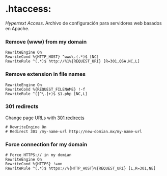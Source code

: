 # .htaccess:
_Hypertext Access_. Archivo de configuración para servidores web basados en Apache.

### Remove (www) from my domain
```
RewriteEngine On
RewriteCond %{HTTP_HOST} ^www\.(.*)$ [NC]
RewriteRule ^(.*)$ http://%1%{REQUEST_URI} [R=301,QSA,NC,L]
```

### Remove extension in file names 
```
RewriteEngine On
RewriteCond %{REQUEST_FILENAME} !-f
RewriteRule ^([^\.]+)$ $1.php [NC,L]
```

### 301 redirects
Change page URLs with [301 redirects](https://support.google.com/webmasters/answer/93633?hl=en)
```
# RewriteEngine On
# Redirect 301 /my-name-url http://new-domian.mx/my-name-url
```

### Force connection for my domain
```
# Force HTTPS:// in my domian
RewriteEngine On
RewriteCond %{HTTPS} !=on
RewriteRule ^(.*)$ https://%{HTTP_HOST}%{REQUEST_URI} [L,R=301,NE]
```

